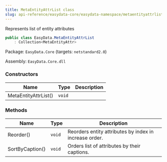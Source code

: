 ```yaml
---
title: MetaEntityAttrList class
slug: api-reference/easydata-core/easydata-namespace/metaentityattrlist-class
---
```

Represents list of entity attributes
```csharp
public class EasyData.MetaEntityAttrList
    : Collection<MetaEntityAttr>

```
Package: `EasyData.Core` (targets: `netstandard2.0`)

Assembly: `EasyData.Core.dll`

### Constructors

| Name | Type | Description | 
| --- | --- | --- | 
| MetaEntityAttrList() | `void` |  | 


### Methods

| Name | Type | Description | 
| --- | --- | --- | 
| Reorder() | `void` | Reorders entity attributes by index in increase order. | 
| SortByCaption() | `void` | Orders list of attributes by their captions. |